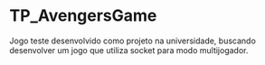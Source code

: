 # TP_AvengersGame

Jogo teste desenvolvido como projeto na universidade, buscando desenvolver um jogo que utiliza socket para modo multijogador.

